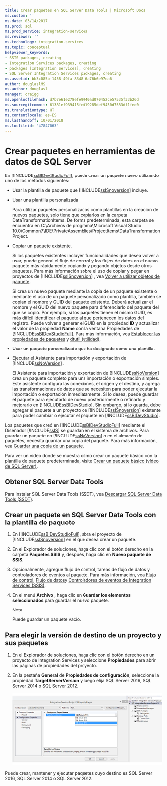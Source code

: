 ```yaml
---
title: Crear paquetes en SQL Server Data Tools | Microsoft Docs
ms.custom: ''
ms.date: 03/14/2017
ms.prod: sql
ms.prod_service: integration-services
ms.reviewer: ''
ms.technology: integration-services
ms.topic: conceptual
helpviewer_keywords:
- SSIS packages, creating
- Integration Services packages, creating
- packages [Integration Services], creating
- SQL Server Integration Services packages, creating
ms.assetid: bb3c085b-1458-49fa-8348-6a76b6e97ea6
author: douglaslMS
ms.author: douglasl
manager: craigg
ms.openlocfilehash: d7b7e61e278efe9040ad070452ce57535f33b26d
ms.sourcegitcommit: 61381ef939415fe019285def9450d7583df1fed0
ms.translationtype: HT
ms.contentlocale: es-ES
ms.lasthandoff: 10/01/2018
ms.locfileid: "47847063"
---
```

# <a name="create-packages-in-sql-server-data-tools"></a>Crear paquetes en herramientas de datos de SQL Server
  En [!INCLUDE[ssBIDevStudioFull](../includes/ssbidevstudiofull-md.md)], puede crear un paquete nuevo utilizando uno de los métodos siguientes:  
  
-   Usar la plantilla de paquete que [!INCLUDE[ssISnoversion](../includes/ssisnoversion-md.md)] incluye.  
  
-   Usar una plantilla personalizada  
  
     Para utilizar paquetes personalizados como plantillas en la creación de nuevos paquetes, solo tiene que copiarlos en la carpeta DataTransformationItems. De forma predeterminada, esta carpeta se encuentra en C:\Archivos de programa\Microsoft Visual Studio 10.0\Common7\IDE\PrivateAssemblies\ProjectItems\DataTransformationProject.  
  
-   Copiar un paquete existente.  
  
     Si los paquetes existentes incluyen funcionalidades que desea volver a usar, puede general el flujo de control y los flujos de datos en el nuevo paquete más rápidamente copiando y pegando objetos desde otros paquetes. Para más información sobre el uso de copiar y pegar en proyectos de [!INCLUDE[ssISnoversion](../includes/ssisnoversion-md.md)] , vea [Volver a utilizar objetos de paquete](../integration-services/reuse-of-package-objects.md).  
  
     Si crea un nuevo paquete mediante la copia de un paquete existente o mediante el uso de un paquete personalizado como plantilla, también se copian el nombre y GUID del paquete existente. Deberá actualizar el nombre y el GUID del nuevo paquete para diferenciarlo del paquete del que se copió. Por ejemplo, si los paquetes tienen el mismo GUID, es más difícil identificar el paquete al que pertenecen los datos del registro. Puede volver a generar el GUID en la propiedad **ID** y actualizar el valor de la propiedad **Name** con la ventana Propiedades de [!INCLUDE[ssBIDevStudioFull](../includes/ssbidevstudiofull-md.md)]. Para más información, vea [Establecer las propiedades de paquetes](../integration-services/set-package-properties.md) y [dtutil (utilidad)](../integration-services/dtutil-utility.md).  
  
-   Usar un paquete personalizado que ha designado como una plantilla.  
  
-   Ejecutar el Asistente para importación y exportación de [!INCLUDE[ssNoVersion](../includes/ssnoversion-md.md)] .  
  
     El Asistente para importación y exportación de [!INCLUDE[ssNoVersion](../includes/ssnoversion-md.md)] crea un paquete completo para una importación o exportación simples. Este asistente configura las conexiones, el origen y el destino, y agrega las transformaciones de datos que se necesiten para poder ejecutar la importación o exportación inmediatamente. Si lo desea, puede guardar el paquete para ejecutarlo de nuevo posteriormente o refinarlo y mejorarlo en [!INCLUDE[ssBIDevStudio](../includes/ssbidevstudio-md.md)]. Sin embargo, si lo guarda, debe agregar el paquete a un proyecto de [!INCLUDE[ssISnoversion](../includes/ssisnoversion-md.md)] existente para poder cambiar o ejecutar el paquete en [!INCLUDE[ssBIDevStudio](../includes/ssbidevstudio-md.md)].  
  
 Los paquetes que creó en [!INCLUDE[ssBIDevStudioFull](../includes/ssbidevstudiofull-md.md)] mediante el Diseñador [!INCLUDE[ssIS](../includes/ssis-md.md)] se guardan en el sistema de archivos. Para guardar un paquete en [!INCLUDE[ssNoVersion](../includes/ssnoversion-md.md)] o en el almacén de paquetes, necesita guardar una copia del paquete. Para más información, vea [Guardar una copia de un paquete](http://msdn.microsoft.com/library/21482a20-e420-4452-b7eb-8f9fa1929f31).  

 Para ver un vídeo donde se muestra cómo crear un paquete básico con la plantilla de paquete predeterminada, visite [Crear un paquete básico (vídeo de SQL Server)](http://go.microsoft.com/fwlink/?LinkId=131023).  

## <a name="get-sql-server-data-tools"></a>Obtener SQL Server Data Tools
Para instalar SQL Server Data Tools (SSDT), vea [Descargar SQL Server Data Tools (SSDT)](../ssdt/download-sql-server-data-tools-ssdt.md).

## <a name="create-a-package-in-sql-server-data-tools-using-the-package-template"></a>Crear un paquete en SQL Server Data Tools con la plantilla de paquete  
  
1.  En [!INCLUDE[ssBIDevStudioFull](../includes/ssbidevstudiofull-md.md)], abra el proyecto de [!INCLUDE[ssISnoversion](../includes/ssisnoversion-md.md)] en el que desea crear un paquete.  
  
2.  En el Explorador de soluciones, haga clic con el botón derecho en la carpeta **Paquetes SSIS** y, después, haga clic en **Nuevo paquete de SSIS**.  
  
3.  Opcionalmente, agregue flujo de control, tareas de flujo de datos y controladores de eventos al paquete. Para más información, vea [Flujo de control](../integration-services/control-flow/control-flow.md), [Flujo de datos](../integration-services/data-flow/data-flow.md)y [Controladores de eventos de Integration Services &#40;SSIS&#41;](../integration-services/integration-services-ssis-event-handlers.md).  
  
4.  En el menú **Archivo** , haga clic en **Guardar los elementos seleccionados** para guardar el nuevo paquete.  
  
    > [!NOTE]  
    >  Puede guardar un paquete vacío.  
  
## <a name="choose-the-target-version-of-a-project-and-its-packages"></a>Para elegir la versión de destino de un proyecto y sus paquetes  
  
1.  En el Explorador de soluciones, haga clic con el botón derecho en un proyecto de Integration Services y seleccione **Propiedades** para abrir las páginas de propiedades del proyecto.  
  
2.  En la pestaña **General** de **Propiedades de configuración**, seleccione la propiedad **TargetServerVersion** y luego elija SQL Server 2016, SQL Server 2014 o SQL Server 2012.  
  
     ![Propiedad TargetServerVersion en el cuadro de diálogo de propiedades del proyecto](../integration-services/media/targetserverversion2.png "TargetServerVersion property in project properties dialog box")  
  
 Puede crear, mantener y ejecutar paquetes cuyo destino es SQL Server 2016, SQL Server 2014 o SQL Server 2012.  
  
  
